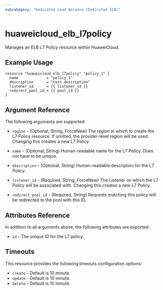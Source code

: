 ```yaml
---
subcategory: "Dedicated Load Balance (Dedicated ELB)"
---
```


# huaweicloud_elb_l7policy

Manages an ELB L7 Policy resource within HuaweiCloud.

## Example Usage

```hcl
resource "huaweicloud_elb_l7policy" "policy_1" {
  name             = "policy_1"
  description      = "test description"
  listener_id      = {{ listener_id }}
  redirect_pool_id = {{ pool_id }}
}
```

## Argument Reference

The following arguments are supported:

* `region` - (Optional, String, ForceNew) The region in which to create the L7 Policy resource. If omitted, the
  provider-level region will be used. Changing this creates a new L7 Policy.

* `name` - (Optional, String) Human-readable name for the L7 Policy. Does not have to be unique.

* `description` - (Optional, String) Human-readable description for the L7 Policy.

* `listener_id` - (Required, String, ForceNew) The Listener on which the L7 Policy will be associated with. Changing
  this creates a new L7 Policy.

* `redirect_pool_id` - (Required, String) Requests matching this policy will be redirected to the pool with this ID.

## Attributes Reference

In addition to all arguments above, the following attributes are exported:

* `id` - The unique ID for the L7 policy.

## Timeouts

This resource provides the following timeouts configuration options:

* `create` - Default is 10 minute.
* `update` - Default is 10 minute.
* `delete` - Default is 10 minute.
